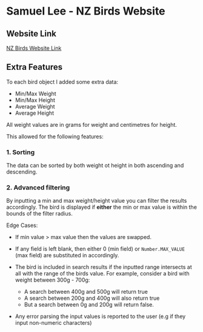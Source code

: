 # Samuel Lee - NZ Birds Website

## Website Link

[NZ Birds Website Link](https://leesa178.cspages.otago.ac.nz/cosc203/)

## Extra Features

To each bird object I added some extra data:

- Min/Max Weight
- Min/Max Height
- Average Weight
- Average Height

All weight values are in grams for weight and centimetres for height.

This allowed for the following features:

### 1. Sorting

The data can be sorted by both weight ot height in both ascending and descending. 

### 2. Advanced filtering

By inputting a min and max weight/height value you can filter the results accordingly.
The bird is displayed if **either** the min or max value is within the bounds of the filter radius.  

Edge Cases:

- If min value > max value then the values are swapped.

- If any field is left blank, then either 0 (min field) or <code>Number.MAX_VALUE</code> (max field) are substituted in accordingly.

- The bird is included in search results if the inputted range intersects at all with the range of the birds value. For example, consider a bird with weight between 300g - 700g: 
    - A search between 400g and 500g will return true 
    - A search between 200g and 400g will also return true 
    - But a search between 0g and 200g will return false. 

- Any error parsing the input values is reported to the user (e.g if they input non-numeric characters)
